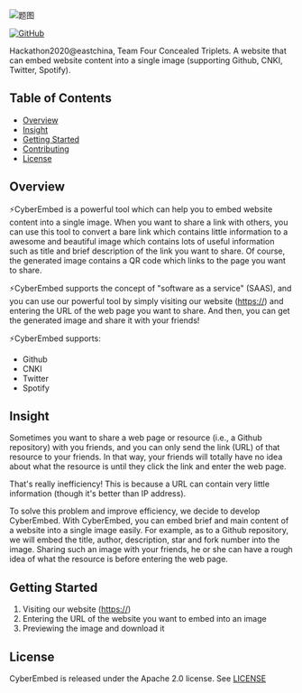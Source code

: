 <img src="C:\Users\xuan_\Desktop\题图.png" alt="题图" style="align: center" />

[![GitHub](https://camo.githubusercontent.com/8e97671814c8ac48e391c566421747af746b54a9482210d3f93847498e4d3124/68747470733a2f2f696d672e736869656c64732e696f2f6769746875622f6c6963656e73652f68756767696e67666163652f7472616e73666f726d6572732e7376673f636f6c6f723d626c7565)](https://github.com/Four-concealed-triplets-hackathon/CyberEmbed/blob/main/LICENSE)

Hackathon2020@eastchina, Team Four Concealed Triplets. A website that can embed website content into a single image (supporting Github, CNKI, Twitter, Spotify).

## Table of Contents

- [Overview](#overview)
- [Insight](#Insight)
- [Getting Started](#getting-started)
- [Contributing](CONTRIBUTING.md)
- [License](#license)

## Overview

⚡CyberEmbed is a powerful tool which can help you to embed website content into a single image. When you want to share a link with others, you can use this tool to convert a bare link which contains little information to a awesome and beautiful image which contains lots of useful information such as title and brief description of the link you want to share. Of course, the generated image contains a QR code which links to the page you want to share.

⚡CyberEmbed supports the concept of "software as a service" (SAAS), and you can use our powerful tool by simply visiting our website ([https://](https://)) and entering the URL of the web page you want to share. And then, you can get the generated image and share it with your friends!

⚡CyberEmbed supports:
* Github
* CNKI
* Twitter
* Spotify

## Insight

Sometimes you want to share a web page or resource (i.e., a Github repository) with you friends, and you can only send the link (URL) of that resource to your friends. In that way, your friends will totally have no idea about what the resource is until they click the link and enter the web page. 

That's really inefficiency! This is because a URL can contain very little information (though it's better than IP address). 

To solve this problem and improve efficiency, we decide to develop CyberEmbed. With CyberEmbed, you can embed brief and main content of a website into a single image easily. For example, as to a Github repository, we will embed the title, author, description, star and fork number into the image. Sharing such an image with your friends, he or she can have a rough idea of what the resource is before entering the web page.

## Getting Started

1. Visiting our website ([https://](https://))
2. Entering the URL of the website you want to embed into an image
3. Previewing the image and download it

## License

CyberEmbed is released under the Apache 2.0 license. See [LICENSE](https://github.com/Four-concealed-triplets-hackathon/CyberEmbed/blob/main/LICENSE)

